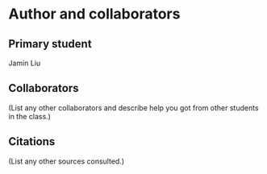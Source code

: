 Author and collaborators
========================

Primary student
---------------
Jamin Liu


Collaborators
-------------
(List any other collaborators and describe help you got from other students
in the class.)


Citations
---------
(List any other sources consulted.)
